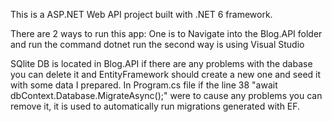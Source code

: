 This is a ASP.NET Web API project built with .NET 6 framework.

There are 2 ways to run this app:
One is to Navigate into the Blog.API folder and run the command dotnet run
the second way is using Visual Studio

SQlite DB is located in Blog.API if there are any problems with the dabase you can delete it and EntityFramework should create a new one and seed it with some data I prepared.
In Program.cs file if the line 38 "await dbContext.Database.MigrateAsync();" were to cause any problems you can remove it, it is used to automatically run migrations generated with 
EF.

